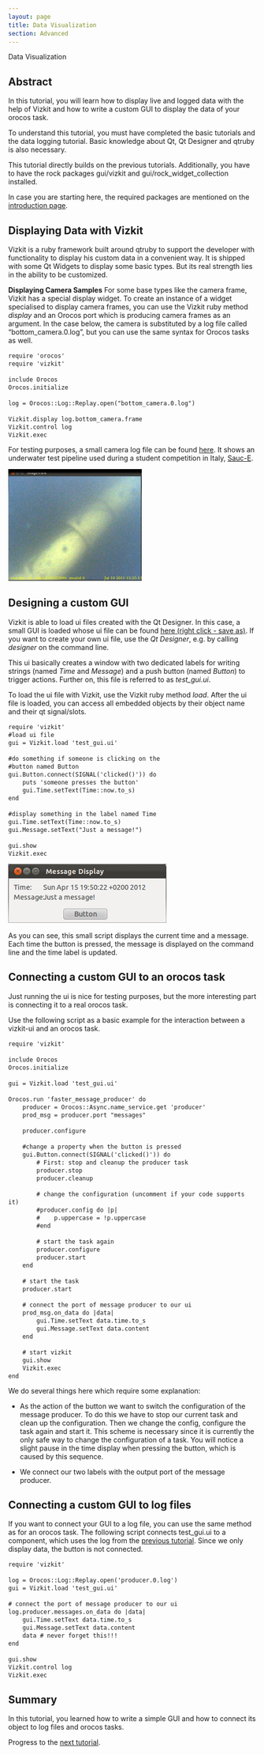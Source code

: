 ```yaml
---
layout: page
title: Data Visualization
section: Advanced
---
```


<div class="content2">
<div class="content2-pagetitle">Data Visualization</div>
<div class="content2-container line-box">
<div class="content2-container-1col">



<h2 id="abstract">Abstract</h2>
<p>In this tutorial, you will learn how to display live and logged data with the help of Vizkit and how to
write a custom GUI to display the data of your orocos task.</p>

<p>To understand this tutorial, you must have completed the basic tutorials and the data
logging tutorial. Basic knowledge about Qt, Qt Designer and qtruby is also
necessary.</p>

<p>This tutorial directly builds on the previous tutorials. Additionally, you have
to have the rock packages gui/vizkit and gui/rock_widget_collection installed.</p>

<p>In case you are starting here, the required packages are mentioned on the <a href="index.html">introduction page</a>.</p>

<h2 id="displaying-data-with-vizkit">Displaying Data with Vizkit</h2>
<p>Vizkit is a ruby framework built around qtruby to support the developer with functionality to display his
custom data in a convenient way. It is shipped with some Qt Widgets to display some basic types.
But its real strength lies in the ability to be customized.</p>

<p><strong>Displaying Camera Samples</strong> For some base types like the camera frame, Vizkit has a special display widget.
To create an instance of a widget specialised to display camera frames, you can use the Vizkit ruby
method <em>display</em> and an Orocos port which is producing camera frames as an argument. In the case below, the camera is
substituted by a log file called &ldquo;bottom_camera.0.log&rdquo;, but you can use the same syntax for Orocos tasks as well.</p>

<pre><code class="language-ruby">require 'orocos'
require 'vizkit'

include Orocos
Orocos.initialize

log = Orocos::Log::Replay.open("bottom_camera.0.log")

Vizkit.display log.bottom_camera.frame
Vizkit.control log
Vizkit.exec
</code></pre>

<p>For testing purposes, a small camera log file can be found <a href="https://github.com/rock-tutorials/tutorials-advanced_data_visualization/raw/master/logfiles/bottom_camera.0.log">here</a>. It shows an underwater test pipeline used during a student competition in Italy, <a href="http://www.sauc-europe.org/">Sauc-E</a>.</p>

<p class="align-center"><img src="210_image_viewer.png" alt="ImageView Widget" /></p>

<h2 id="designing-a-custom-gui">Designing a custom GUI</h2>
<p>Vizkit is able to load ui files created with the Qt Designer. In this case, a small GUI is loaded whose ui file
can be found <a href="https://github.com/rock-tutorials/tutorials-advanced_data_visualization/raw/master/resources/test_gui.ui">here (right click - save as)</a>. If you want to create your own ui file, use the <em>Qt
Designer</em>, e.g. by calling <em>designer</em> on the command line.</p>

<p>This ui basically creates a window with two dedicated labels for writing strings
(named <em>Time</em> and <em>Message</em>) and a push button (named <em>Button</em>) to trigger
actions. Further on, this file is referred to as <em>test_gui.ui</em>.</p>

<p>To load the ui file with Vizkit, use the Vizkit ruby method <em>load</em>. After the ui file is loaded,
you can access all embedded objects by their object name and their qt signal/slots. </p>

<pre><code class="language-ruby">require 'vizkit'
#load ui file
gui = Vizkit.load 'test_gui.ui'

#do something if someone is clicking on the
#button named Button
gui.Button.connect(SIGNAL('clicked()')) do
    puts 'someone presses the button'
    gui.Time.setText(Time::now.to_s)
end

#display something in the label named Time
gui.Time.setText(Time::now.to_s)
gui.Message.setText("Just a message!")

gui.show
Vizkit.exec
</code></pre>

<p class="align-center"><img src="210_message.png" alt="Message Widget" /></p>

<p>As you can see, this small script displays the current time and a
message. Each time the button is pressed, the message is displayed on the command
line and the time label is updated.</p>

<h2 id="connecting-a-custom-gui-to-an-orocos-task">Connecting a custom GUI to an orocos task</h2>

<p>Just running the ui is nice for testing purposes, but the more interesting part
is connecting it to a real orocos task.</p>

<p>Use the following script as a basic example for the interaction between a
vizkit-ui and an orocos task.</p>

<pre><code class="language-ruby">require 'vizkit'

include Orocos
Orocos.initialize

gui = Vizkit.load 'test_gui.ui'

Orocos.run 'faster_message_producer' do
    producer = Orocos::Async.name_service.get 'producer'
    prod_msg = producer.port "messages"

    producer.configure

    #change a property when the button is pressed
    gui.Button.connect(SIGNAL('clicked()')) do
        # First: stop and cleanup the producer task
        producer.stop
        producer.cleanup

        # change the configuration (uncomment if your code supports it)
        #producer.config do |p|
        #    p.uppercase = !p.uppercase
        #end

        # start the task again
        producer.configure
        producer.start
    end

    # start the task
    producer.start

    # connect the port of message producer to our ui
    prod_msg.on_data do |data|
        gui.Time.setText data.time.to_s
        gui.Message.setText data.content
    end

    # start vizkit
    gui.show
    Vizkit.exec
end
</code></pre>

<p>We do several things here which require some explanation:</p>

<ul>
  <li>
    <p>As the action of the button we want to switch the configuration of the
message producer. To do this we have to stop our current task and clean up
the configuration. Then we change the config, configure the task again and
start it. This scheme is necessary since it is currently the only safe way
to change the configuration of a task. You will notice a slight pause in the
time display when pressing the button, which is caused by this sequence.</p>
  </li>
  <li>
    <p>We connect our two labels with the output port of the message producer. </p>
  </li>
</ul>

<h2 id="connecting-a-custom-gui-to-log-files">Connecting a custom GUI to log files</h2>
<p>If you want to connect your GUI to a log file, you can use the same method
as for an orocos task. The following script connects test_gui.ui to a
component, which uses the log from the <a href="200_replay_1.html">previous
tutorial</a>. Since we only display data, the button is
not connected.</p>

<pre><code class="language-ruby">require 'vizkit'

log = Orocos::Log::Replay.open('producer.0.log')
gui = Vizkit.load 'test_gui.ui'

# connect the port of message producer to our ui
log.producer.messages.on_data do |data|
    gui.Time.setText data.time.to_s
    gui.Message.setText data.content
    data # never forget this!!!
end

gui.show
Vizkit.control log
Vizkit.exec
</code></pre>

<h2 id="summary">Summary</h2>
<p>In this tutorial, you learned how to write a simple GUI and how to
connect its object to log files and orocos tasks. </p>

<p>Progress to the <a href="220_3d_data_visualization.html">next tutorial</a>.</p>


</div>
</div>
</div>
